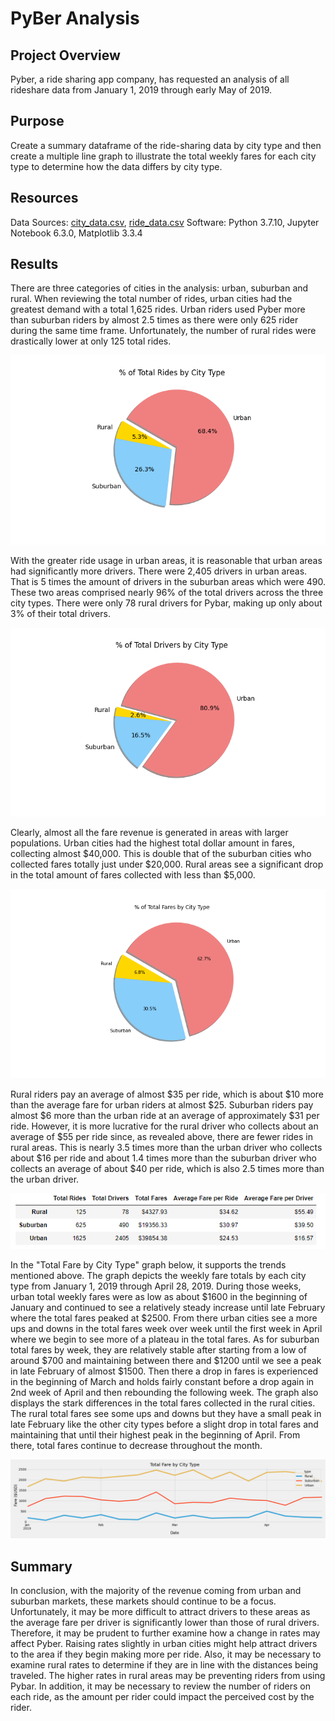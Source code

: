 # PyBer Analysis

## Project Overview
Pyber, a ride sharing app company, has requested an analysis of all rideshare data from January 1, 2019 through early May of 2019.

## Purpose
Create a summary dataframe of the ride-sharing data by city type and then create a multiple line graph to illustrate the total weekly fares for each city type to determine how the data differs by city type.

## Resources
Data Sources: [city_data.csv](Resources/city_data.csv), [ride_data.csv](Resources/ride_data.csv)
Software: Python 3.7.10, Jupyter Notebook 6.3.0, Matplotlib 3.3.4

## Results

There are three categories of cities in the analysis: urban, suburban and rural. When reviewing the total number of rides, urban cities had the greatest demand with a total 1,625 rides.  Urban riders used Pyber more than suburban riders by almost 2.5 times as there were only 625 rider during the same time frame.  Unfortunately, the number of rural rides were drastically lower at only 125 total rides.  

![% rides by city type](analysis/Fig6.png)

With the greater ride usage in urban areas, it is reasonable that urban areas had significantly more drivers.  There were 2,405 drivers in urban areas.  That is 5 times the amount of drivers in the suburban areas which were 490.  These two areas comprised nearly 96% of the total drivers across the three city types.  There were only 78 rural drivers for Pybar, making up only about 3% of their total drivers. 

![% drivers by city type](analysis/Fig7.png)

Clearly, almost all the fare revenue is generated in areas with larger populations.  Urban cities had the highest total dollar amount in fares, collecting almost $40,000.  This is double that of the suburban cities who collected fares totally just under $20,000.  Rural areas see a significant drop in the total amount of fares collected with less than $5,000.  

![% of total fares by city type](analysis/Fig5.png)

Rural riders pay an average of almost $35 per ride, which is about $10 more than the average fare for urban riders at almost $25.  Suburban riders pay almost $6 more than the urban ride at an average of approximately $31 per ride.  However, it is more lucrative for the rural driver who collects about an average of $55 per ride since, as revealed above, there are fewer rides in rural areas.  This is nearly 3.5 times more than the urban driver who collects about $16 per ride and about 1.4 times more than the suburban driver who collects an average of about $40 per ride, which is also 2.5 times more than the urban driver.  

![Pyber summary df](analysis/Pyber_summary_df.png)

In the "Total Fare by City Type" graph below, it supports the trends mentioned above.  The graph depicts the weekly fare totals by each city type from January 1, 2019 through April 28, 2019.  During those weeks, urban total weekly fares were as low as about $1600 in the beginning of January and continued to see a relatively steady increase until late February where the total fares peaked at $2500.  From there urban cities see a more ups and downs in the total fares week over week until the first week in April where we begin to see more of a plateau in the total fares.  As for suburban total fares by week, they are relatively stable after starting from a low of around $700 and maintaining between there and $1200 until we see a peak in late February of almost $1500.  Then there a drop in fares is experienced in the beginning of March and holds fairly constant before a drop again in 2nd week of April and then rebounding the following week.  The graph also displays the stark differences in the total fares collected in the rural cities.  The rural total fares see some ups and downs but they have a small peak in late February like the other city types before a slight drop in total fares and maintaining that until their highest peak in the beginning of April.  From there, total fares continue to decrease throughout the month.

![pyber fare summary](analysis/PyBer_fare_summary.png)

## Summary
In conclusion, with the majority of the revenue coming from urban and suburban markets, these markets should continue to be a focus.  Unfortunately, it may be more difficult to attract drivers to these areas as the average fare per driver is significantly lower than those of rural drivers.  Therefore, it may be prudent to further examine how a change in rates may affect Pyber.  Raising rates slightly in urban cities might help attract drivers to the area if they begin making more per ride.  Also, it may be necessary to examine rural rates to determine if they are in line with the distances being traveled.  The higher rates in rural areas may be preventing riders from using Pybar.  In addition, it may be necessary to review the number of riders on each ride, as the amount per rider could impact the perceived cost by the rider.